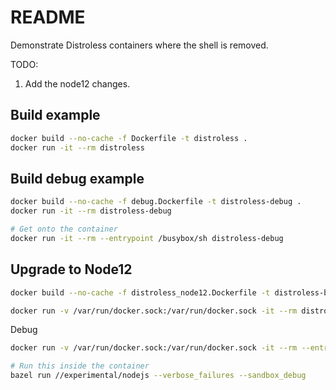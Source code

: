 # README
Demonstrate Distroless containers where the shell is removed. 

TODO:
1. Add the node12 changes.

## Build example 
```sh
docker build --no-cache -f Dockerfile -t distroless .
docker run -it --rm distroless  
```

## Build debug example 
```sh
docker build --no-cache -f debug.Dockerfile -t distroless-debug .
docker run -it --rm distroless-debug  

# Get onto the container
docker run -it --rm --entrypoint /busybox/sh distroless-debug
```

## Upgrade to Node12
```sh
docker build --no-cache -f distroless_node12.Dockerfile -t distroless-build .

docker run -v /var/run/docker.sock:/var/run/docker.sock -it --rm distroless-build  
```

Debug  
```sh
docker run -v /var/run/docker.sock:/var/run/docker.sock -it --rm --entrypoint /bin/bash distroless-build  

# Run this inside the container
bazel run //experimental/nodejs --verbose_failures --sandbox_debug  
```